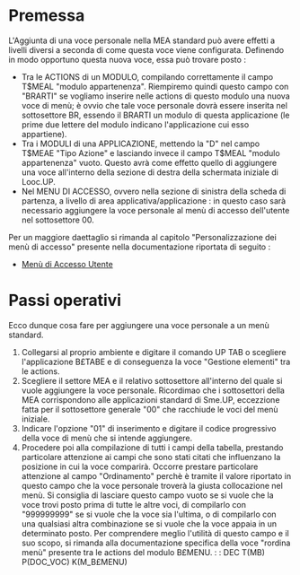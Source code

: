 # Premessa

L'Aggiunta di una voce personale nella MEA standard può avere effetti a livelli diversi a seconda di come questa voce viene configurata.
Definendo in modo opportuno questa nuova voce, essa può trovare posto : 
* Tra le ACTIONS di un MODULO, compilando correttamente il campo T$MEAL "modulo appartenenza". Riempiremo quindi questo campo con "BRARTI" se vogliamo inserire nelle actions di questo modulo una nuova voce di menù; è ovvio che tale voce personale dovrà essere inserita nel sottosettore BR, essendo il BRARTI un modulo di questa applicazione (le prime due lettere del modulo indicano l'applicazione cui esso appartiene). 
* Tra i MODULI di una APPLICAZIONE, mettendo la "D" nel campo T$MEAE "Tipo Azione" e lasciando invece il campo T$MEAL "modulo appartenenza" vuoto. Questo avrà come effetto quello di aggiungere una voce all'interno della sezione di destra della schermata iniziale di Looc.UP. 
* Nel MENU DI ACCESSO, ovvero nella sezione di sinistra della scheda di partenza, a livello di area applicativa/applicazione :  in questo caso sarà necessario aggiungere la voce personale al menù di accesso dell'utente nel sottosettore 00.

Per un maggiore daettaglio si rimanda al capitolo "Personalizzazione dei menù di accesso" presente nella documentazione riportata di seguito : 
- [Menù di Accesso Utente](Sorgenti/MB/DOC/B£MENU_02)


# Passi operativi

Ecco dunque cosa fare per aggiungere una voce personale a un menù standard.

1) Collegarsi al proprio ambiente e digitare il comando UP TAB o scegliere l'applicazione B£TABE e di conseguenza la voce "Gestione elementi" tra le actions.
2) Scegliere il settore MEA e il relativo sottosettore all'interno del quale si vuole aggiungere la voce personale.
Ricordimao che i sottosettori della MEA corrispondono alle applicazioni standard di Sme.UP, eccezzione fatta per il sottosettore generale "00" che racchiude le voci del menù iniziale.
3) Indicare l'opzione "01" di inserimento e digitare il codice progressivo della voce di menù che si intende aggiungere.
4) Procedere poi alla compilazione di tutti i campi della tabella, prestando particolare attenzione ai campi che sono stati citati che influenzano la posizione in cui la voce comparirà.
Occorre prestare particolare attenzione al campo "Ordinamento" perchè è tramite il valore riportato in questo campo che la voce personale troverà la giusta collocazione nel menù.
Si consiglia di lasciare questo campo vuoto se si vuole che la voce trovi posto prima di tutte le altre voci, di compilarlo con "999999999" se si vuole che la voce sia l'ultima, o di compilarlo con una qualsiasi altra combinazione se si vuole che la voce appaia in un determinato posto.
Per comprendere meglio l'utilità di questo campo e il suo scopo, si rimanda alla documentazione specifica della voce "rordina menù" presente tra le actions del modulo B£MENU.
 :  : DEC T(MB) P(DOC_VOC) K(M_B£MENU)

